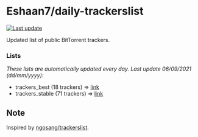 
# Eshaan7/daily-trackerslist 

[![Last update](https://img.shields.io/badge/Last%20update-06/09/2021-blue.svg)](#)

Updated list of public BitTorrent trackers.

### Lists
*These lists are automatically updated every day. Last update 06/09/2021 (_dd/mm/yyyy_):*

* trackers_best (18 trackers) => [link](https://raw.githubusercontent.com/eshaan7/daily-trackerslist/master/trackers_best.txt)
* trackers_stable (71 trackers) => [link](https://raw.githubusercontent.com/eshaan7/daily-trackerslist/master/trackers_stable.txt)

## Note

Inspired by [ngosang/trackerslist](https://github.com/ngosang/trackerslist).
